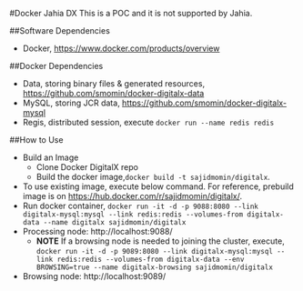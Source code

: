 #Docker Jahia DX
This is a POC and it is not supported by Jahia.

##Software Dependencies
* Docker, https://www.docker.com/products/overview

##Docker Dependencies
* Data, storing binary files & generated resources, https://github.com/smomin/docker-digitalx-data
* MySQL, storing JCR data, https://github.com/smomin/docker-digitalx-mysql 
* Regis, distributed session, execute `docker run --name redis redis`

##How to Use
* Build an Image
  * Clone Docker DigitalX repo
  * Build the docker image,`docker build -t sajidmomin/digitalx`.
* To use existing image, execute below command.  For reference,   prebuild image is on https://hub.docker.com/r/sajidmomin/digitalx/. 
* Run docker container, `docker run -it -d -p 9088:8080 --link digitalx-mysql:mysql --link redis:redis --volumes-from digitalx-data --name digitalx sajidmomin/digitalx`
* Processing node: http://localhost:9088/
  * **NOTE**
If a browsing node is needed to joining the cluster, execute, `docker run -it -d -p 9089:8080 --link digitalx-mysql:mysql --link redis:redis --volumes-from digitalx-data --env BROWSING=true --name digitalx-browsing sajidmomin/digitalx`
 * Browsing node: http://localhost:9089/

